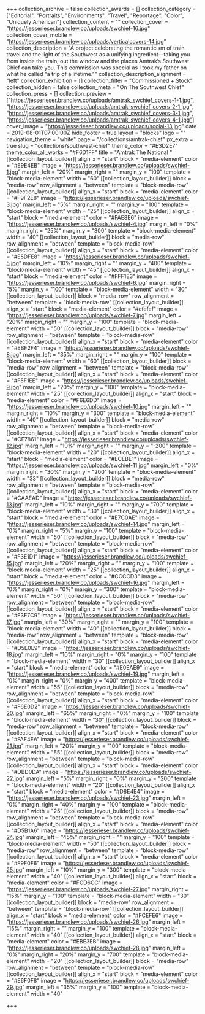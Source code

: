 +++
collection_archive = false
collection_awards = []
collection_category = ["Editorial", "Portraits", "Environments", "Travel", "Reportage", "Color", "Uniquely American"]
collection_content = ""
collection_cover = "https://jesserieser.brandlew.co/uploads/swchief-16.jpg"
collection_cover_mobile = "https://jesserieser.brandlew.co/uploads/verticalcovers-14.jpg"
collection_description = "A project celebrating the romanticism of train travel and the light of the Southwest as a unifying ingredient—taking you from inside the train, out the window and the places Amtrak’s Southwest Chief can take you. This commission was special as I took my father on what he called “a trip of a lifetime.”"
collection_description_alignment = "left"
collection_exhibition = []
collection_filter = "Commissioned + Stock"
collection_hidden = false
collection_meta = "On The Southwest Chief"
collection_press = []
collection_preview = ["https://jesserieser.brandlew.co/uploads/amtrak_swchief_covers-1-1.jpg", "https://jesserieser.brandlew.co/uploads/amtrak_swchief_covers-2-1.jpg", "https://jesserieser.brandlew.co/uploads/amtrak_swchief_covers-3-1.jpg", "https://jesserieser.brandlew.co/uploads/amtrak_swchief_covers-4-1.jpg"]
cover_image = "https://jesserieser.brandlew.co/uploads/social-13.jpg"
date = 2019-08-01T07:00:00Z
hide_footer = true
layout = "blocks"
logo = ""
navigation_theme = "white"
page = "/collections/amtrak-chief"
px_extra = true
slug = "collections/southwest-chief"
theme_color = "#E3D2E7"
theme_color_all_works = "#F6D1FF"
title = "Amtrak The National "
[[collection_layout_builder]]
align_x = "start"
block = "media-element"
color = "#E9E4EB"
image = "https://jesserieser.brandlew.co/uploads/swchief-1.jpg"
margin_left = "20%"
margin_right = ""
margin_y = "100"
template = "block-media-element"
width = "60"
[[collection_layout_builder]]
block = "media-row"
row_alignment = "between"
template = "block-media-row"
[[collection_layout_builder]]
align_x = "start"
block = "media-element"
color = "#F9F2E8"
image = "https://jesserieser.brandlew.co/uploads/swchief-3.jpg"
margin_left = "5%"
margin_right = ""
margin_y = "100"
template = "block-media-element"
width = "25"
[[collection_layout_builder]]
align_x = "start"
block = "media-element"
color = "#FAE8E6"
image = "https://jesserieser.brandlew.co/uploads/swchief-4.jpg"
margin_left = "0%"
margin_right = "25%"
margin_y = "300"
template = "block-media-element"
width = "40"
[[collection_layout_builder]]
block = "media-row"
row_alignment = "between"
template = "block-media-row"
[[collection_layout_builder]]
align_x = "start"
block = "media-element"
color = "#E5DFE8"
image = "https://jesserieser.brandlew.co/uploads/swchief-5.jpg"
margin_left = "10%"
margin_right = ""
margin_y = "400"
template = "block-media-element"
width = "45"
[[collection_layout_builder]]
align_x = "start"
block = "media-element"
color = "#FFF1E3"
image = "https://jesserieser.brandlew.co/uploads/swchief-6.jpg"
margin_right = "5%"
margin_y = "100"
template = "block-media-element"
width = "30"
[[collection_layout_builder]]
block = "media-row"
row_alignment = "between"
template = "block-media-row"
[[collection_layout_builder]]
align_x = "start"
block = "media-element"
color = "#efefef"
image = "https://jesserieser.brandlew.co/uploads/swchief-7.jpg"
margin_left = "20%"
margin_right = ""
margin_y = "100"
template = "block-media-element"
width = "50"
[[collection_layout_builder]]
block = "media-row"
row_alignment = "between"
template = "block-media-row"
[[collection_layout_builder]]
align_x = "start"
block = "media-element"
color = "#EBF2F4"
image = "https://jesserieser.brandlew.co/uploads/swchief-8.jpg"
margin_left = "35%"
margin_right = ""
margin_y = "100"
template = "block-media-element"
width = "60"
[[collection_layout_builder]]
block = "media-row"
row_alignment = "between"
template = "block-media-row"
[[collection_layout_builder]]
align_x = "start"
block = "media-element"
color = "#F5F1EE"
image = "https://jesserieser.brandlew.co/uploads/swchief-9.jpg"
margin_left = "20%"
margin_y = "100"
template = "block-media-element"
width = "25"
[[collection_layout_builder]]
align_x = "start"
block = "media-element"
color = "#F6E6DD"
image = "https://jesserieser.brandlew.co/uploads/swchief-10.jpg"
margin_left = ""
margin_right = "10%"
margin_y = "300"
template = "block-media-element"
width = "40"
[[collection_layout_builder]]
block = "media-row"
row_alignment = "between"
template = "block-media-row"
[[collection_layout_builder]]
align_x = "start"
block = "media-element"
color = "#CF7861"
image = "https://jesserieser.brandlew.co/uploads/swchief-12.jpg"
margin_left = "10%"
margin_right = ""
margin_y = "-200"
template = "block-media-element"
width = "20"
[[collection_layout_builder]]
align_x = "start"
block = "media-element"
color = "#ECEBE1"
image = "https://jesserieser.brandlew.co/uploads/swchief-11.jpg"
margin_left = "0%"
margin_right = "30%"
margin_y = "200"
template = "block-media-element"
width = "33"
[[collection_layout_builder]]
block = "media-row"
row_alignment = "between"
template = "block-media-row"
[[collection_layout_builder]]
align_x = "start"
block = "media-element"
color = "#CAAEAD"
image = "https://jesserieser.brandlew.co/uploads/swchief-13.jpg"
margin_left = "10%"
margin_right = ""
margin_y = "700"
template = "block-media-element"
width = "30"
[[collection_layout_builder]]
align_x = "start"
block = "media-element"
color = "#E7C0AE"
image = "https://jesserieser.brandlew.co/uploads/swchief-14.jpg"
margin_left = "0%"
margin_right = "5%"
margin_y = "100"
template = "block-media-element"
width = "50"
[[collection_layout_builder]]
block = "media-row"
row_alignment = "between"
template = "block-media-row"
[[collection_layout_builder]]
align_x = "start"
block = "media-element"
color = "#F3E1D1"
image = "https://jesserieser.brandlew.co/uploads/swchief-15.jpg"
margin_left = "20%"
margin_right = ""
margin_y = "100"
template = "block-media-element"
width = "25"
[[collection_layout_builder]]
align_x = "start"
block = "media-element"
color = "#CCCCD3"
image = "https://jesserieser.brandlew.co/uploads/swchief-16.jpg"
margin_left = "0%"
margin_right = "0%"
margin_y = "300"
template = "block-media-element"
width = "50"
[[collection_layout_builder]]
block = "media-row"
row_alignment = "between"
template = "block-media-row"
[[collection_layout_builder]]
align_x = "start"
block = "media-element"
color = "#E3E7C9"
image = "https://jesserieser.brandlew.co/uploads/swchief-17.jpg"
margin_left = "30%"
margin_right = ""
margin_y = "100"
template = "block-media-element"
width = "40"
[[collection_layout_builder]]
block = "media-row"
row_alignment = "between"
template = "block-media-row"
[[collection_layout_builder]]
align_x = "start"
block = "media-element"
color = "#D5E0E9"
image = "https://jesserieser.brandlew.co/uploads/swchief-18.jpg"
margin_left = "10%"
margin_right = "0%"
margin_y = "100"
template = "block-media-element"
width = "30"
[[collection_layout_builder]]
align_x = "start"
block = "media-element"
color = "#E0EAE9"
image = "https://jesserieser.brandlew.co/uploads/swchief-19.jpg"
margin_left = "0%"
margin_right = "0%"
margin_y = "400"
template = "block-media-element"
width = "55"
[[collection_layout_builder]]
block = "media-row"
row_alignment = "between"
template = "block-media-row"
[[collection_layout_builder]]
align_x = "start"
block = "media-element"
color = "#F6E0D2"
image = "https://jesserieser.brandlew.co/uploads/swchief-20.jpg"
margin_left = "65%"
margin_right = "0%"
margin_y = "100"
template = "block-media-element"
width = "30"
[[collection_layout_builder]]
block = "media-row"
row_alignment = "between"
template = "block-media-row"
[[collection_layout_builder]]
align_x = "start"
block = "media-element"
color = "#FAF4EA"
image = "https://jesserieser.brandlew.co/uploads/swchief-21.jpg"
margin_left = "20%"
margin_y = "100"
template = "block-media-element"
width = "55"
[[collection_layout_builder]]
block = "media-row"
row_alignment = "between"
template = "block-media-row"
[[collection_layout_builder]]
align_x = "start"
block = "media-element"
color = "#DBD0DA"
image = "https://jesserieser.brandlew.co/uploads/swchief-22.jpg"
margin_left = "5%"
margin_right = "0%"
margin_y = "200"
template = "block-media-element"
width = "20"
[[collection_layout_builder]]
align_x = "start"
block = "media-element"
color = "#D8E4E4"
image = "https://jesserieser.brandlew.co/uploads/swchief-23.jpg"
margin_left = "0%"
margin_right = "40%"
margin_y = "100"
template = "block-media-element"
width = "25"
[[collection_layout_builder]]
block = "media-row"
row_alignment = "between"
template = "block-media-row"
[[collection_layout_builder]]
align_x = "start"
block = "media-element"
color = "#D5B1A6"
image = "https://jesserieser.brandlew.co/uploads/swchief-24.jpg"
margin_left = "45%"
margin_right = ""
margin_y = "100"
template = "block-media-element"
width = "50"
[[collection_layout_builder]]
block = "media-row"
row_alignment = "between"
template = "block-media-row"
[[collection_layout_builder]]
align_x = "start"
block = "media-element"
color = "#F9F0F6"
image = "https://jesserieser.brandlew.co/uploads/swchief-25.jpg"
margin_left = "10%"
margin_y = "300"
template = "block-media-element"
width = "40"
[[collection_layout_builder]]
align_x = "start"
block = "media-element"
color = "#FCD6CC"
image = "https://jesserieser.brandlew.co/uploads/swchief-27.jpg"
margin_right = "15%"
margin_y = "100"
template = "block-media-element"
width = "30"
[[collection_layout_builder]]
block = "media-row"
row_alignment = "between"
template = "block-media-row"
[[collection_layout_builder]]
align_x = "start"
block = "media-element"
color = "#FCEFE6"
image = "https://jesserieser.brandlew.co/uploads/swchief-26.jpg"
margin_left = "15%"
margin_right = ""
margin_y = "100"
template = "block-media-element"
width = "40"
[[collection_layout_builder]]
align_x = "start"
block = "media-element"
color = "#EBE3EB"
image = "https://jesserieser.brandlew.co/uploads/swchief-28.jpg"
margin_left = "0%"
margin_right = "20%"
margin_y = "700"
template = "block-media-element"
width = "20"
[[collection_layout_builder]]
block = "media-row"
row_alignment = "between"
template = "block-media-row"
[[collection_layout_builder]]
align_x = "start"
block = "media-element"
color = "#E6F0F8"
image = "https://jesserieser.brandlew.co/uploads/swchief-29.jpg"
margin_left = "35%"
margin_y = "100"
template = "block-media-element"
width = "40"

+++
